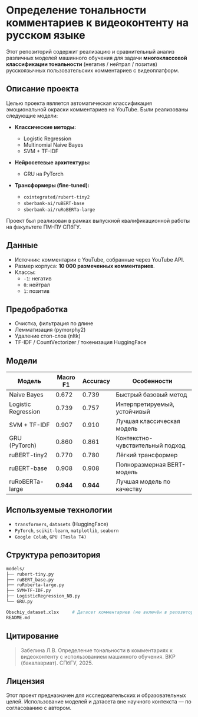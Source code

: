 # Определение тональности комментариев к видеоконтенту на русском языке

Этот репозиторий содержит реализацию и сравнительный анализ различных моделей машинного обучения для задачи **многоклассовой классификации тональности** (негатив / нейтрал / позитив) русскоязычных пользовательских комментариев с видеоплатформ.

## Описание проекта

Целью проекта является автоматическая классификация эмоциональной окраски комментариев на YouTube. Были реализованы следующие модели:

- **Классические методы:**
  - Logistic Regression
  - Multinomial Naive Bayes
  - SVM + TF-IDF

- **Нейросетевые архитектуры:**
  - GRU на PyTorch

- **Трансформеры (fine-tuned):**
  - `cointegrated/rubert-tiny2`
  - `sberbank-ai/ruBERT-base`
  - `sberbank-ai/ruRoBERTa-large`

Проект был реализован в рамках выпускной квалификационной работы на факультете ПМ-ПУ СПбГУ.

## Данные

- Источник: комментарии с YouTube, собранные через YouTube API.
- Размер корпуса: **10 000 размеченных комментариев**.
- Классы:
  - `-1`: негатив
  - `0`: нейтрал
  - `1`: позитив

## Предобработка

- Очистка, фильтрация по длине
- Лемматизация (pymorphy2)
- Удаление стоп-слов (nltk)
- TF-IDF / CountVectorizer / токенизация HuggingFace

## Модели

| Модель                    | Macro F1 | Accuracy | Особенности                       |
|--------------------------|----------|----------|-----------------------------------|
| Naive Bayes              | 0.672    | 0.739    | Быстрый базовый метод             |
| Logistic Regression      | 0.739    | 0.757    | Интерпретируемый, устойчивый      |
| SVM + TF-IDF             | 0.907    | 0.910    | Лучшая классическая модель        |
| GRU (PyTorch)            | 0.860    | 0.861    | Контекстно-чувствительный подход |
| ruBERT-tiny2             | 0.770    | 0.780    | Лёгкий трансформер                |
| ruBERT-base              | 0.908    | 0.908    | Полноразмерная BERT-модель       |
| ruRoBERTa-large          | **0.944**| **0.944**| Лучшая модель по качеству         |

## Используемые технологии

- `transformers`, `datasets` (HuggingFace)
- `PyTorch`, `scikit-learn`, `matplotlib`, `seaborn`
- `Google Colab`, `GPU (Tesla T4)`

## Структура репозитория

```bash
models/
├── rubert-tiny.py
├── ruBERT_base.py
├── ruRoberta-large.py
├── SVM+TF-IDF.py
├── LogisticRegression_NB.py
└── GRU.py

Obschiy_dataset.xlsx     # Датасет комментариев (не включён в репозиторий)
README.md
```

## Цитирование

> Забелина Л.В. Определение тональности в комментариях к видеоконтенту с использованием машинного обучения. ВКР (бакалавриат). СПбГУ, 2025.

## Лицензия

Этот проект предназначен для исследовательских и образовательных целей. Использование моделей и датасета вне научного контекста — по согласованию с автором.

